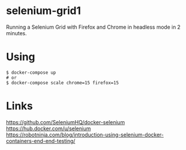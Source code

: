 # selenium-grid1

Running a Selenium Grid with Firefox and Chrome in headless mode in 2
minutes.  

 
# Using

```
$ docker-compose up
# or
$ docker-compose scale chrome=15 firefox=15
```

# Links
https://github.com/SeleniumHQ/docker-selenium  
https://hub.docker.com/u/selenium  
https://robotninja.com/blog/introduction-using-selenium-docker-containers-end-end-testing/
